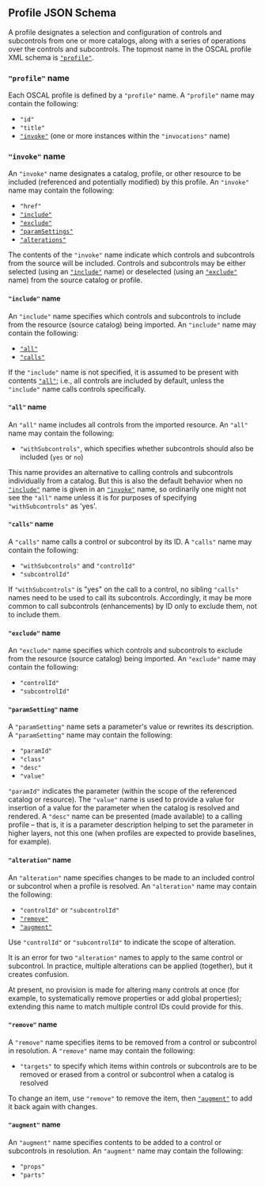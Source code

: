 ## Profile JSON Schema

A profile designates a selection and configuration of controls and subcontrols from one or more catalogs, along with a series of operations over the controls and subcontrols. The topmost name in the OSCAL profile XML schema is [`"profile"`](#code-quot-profile-quot-code-name).

### `"profile"` name

Each OSCAL profile is defined by a `"profile"` name. A `"profile"` name may contain the following:

* `"id"`
* `"title"`
* [`"invoke"`](#code-quot-invoke-quot-code-name) (one or more instances within the `"invocations"` name)

### `"invoke"` name

An `"invoke"` name designates a catalog, profile, or other resource to be included (referenced and potentially modified) by this profile. An `"invoke"` name may contain the following:

* `"href"`
* [`"include"`](#code-quot-include-quot-code-name)
* [`"exclude"`](#code-quot-exclude-quot-code-name)
* [`"paramSettings"`](#code-quot-paramSettings-quot-code-name)
* [`"alterations"`](#code-quot-alterations-quot-code-name)

The contents of the `"invoke"` name indicate which controls and subcontrols from the source will be included. Controls and subcontrols may be either selected (using an [`"include"`](#code-quot-include-quot-code-name) name) or deselected (using an [`"exclude"`](#code-quot-exclude-quot-code-name) name) from the source catalog or profile.

#### `"include"` name

An `"include"` name specifies which controls and subcontrols to include from the resource (source catalog) being imported. An `"include"` name may contain the following:

* [`"all"`](#code-quot-all-quot-code-name)
* [`"calls"`](#code-quot-calls-quot-code-name)

If the `"include"` name is not specified, it is assumed to be present with contents [`"all"`](#code-quot-all-quot-code-name); i.e., all controls are included by default, unless the `"include"` name calls controls specifically.

#### `"all"` name

An `"all"` name includes all controls from the imported resource. An `"all"` name may contain the following:

* `"withSubcontrols"`, which specifies whether subcontrols should also be included (`yes` or `no`)

This name provides an alternative to calling controls and subcontrols individually from a catalog. But this is also the default behavior when no [`"include"`](#code-quot-include-quot-code-name) name is given in an [`"invoke"`](#code-quot-invoke-quot-code-name) name, so ordinarily one might not see the `"all"` name unless it is for purposes of specifying `"withSubcontrols"` as 'yes'.

#### `"calls"` name

A `"calls"` name calls a control or subcontrol by its ID. A `"calls"` name may contain the following:

* `"withSubcontrols"` and `"controlId"`
* `"subcontrolId"`

If `"withSubcontrols"` is "yes" on the call to a control, no sibling `"calls"` names need to be used to call its subcontrols. Accordingly, it may be more common to call subcontrols (enhancements) by ID only to exclude them, not to include them.

#### `"exclude"` name

An `"exclude"` name specifies which controls and subcontrols to exclude from the resource (source catalog) being imported. An `"exclude"` name may contain the following:

* `"controlId"`
* `"subcontrolId"`

#### `"paramSetting"` name

A `"paramSetting"` name sets a parameter's value or rewrites its description. A `"paramSetting"` name may contain the following:

* `"paramId"`
* `"class"`
* `"desc"`
* `"value"`

`"paramId"` indicates the parameter (within the scope of the referenced catalog or resource). The `"value"` name is used to provide a value for insertion of a value for the parameter when the catalog is resolved and rendered. A `"desc"` name can be presented (made available) to a calling profile – that is, it is a parameter description helping to set the parameter in higher layers, not this one (when profiles are expected to provide baselines, for example).

#### `"alteration"` name

An `"alteration"` name specifies changes to be made to an included control or subcontrol when a profile is resolved. An `"alteration"` name may contain the following:

* `"controlId"` or `"subcontrolId"`
* [`"remove"`](#code-quot-remove-quot-code-name)
* [`"augment"`](#code-quot-augment-quot-code-name)

Use `"controlId"` or `"subcontrolId"` to indicate the scope of alteration.

It is an error for two `"alteration"` names to apply to the same control or subcontrol. In practice, multiple alterations can be applied (together), but it creates confusion.

At present, no provision is made for altering many controls at once (for example, to systematically remove properties or add global properties); extending this name to match multiple control IDs could provide for this.

#### `"remove"` name

A `"remove"` name specifies items to be removed from a control or subcontrol in resolution. A `"remove"` name may contain the following:

* `"targets"` to specify which items within controls or subcontrols are to be removed or erased from a control or subcontrol when a catalog is resolved

To change an item, use `"remove"` to remove the item, then [`"augment"`](#code-quot-augment-quot-code-name) to add it back again with changes.

#### `"augment"` name

An `"augment"` name specifies contents to be added to a control or subcontrols in resolution. An `"augment"` name may contain the following:

* `"props"`
* `"parts"`
